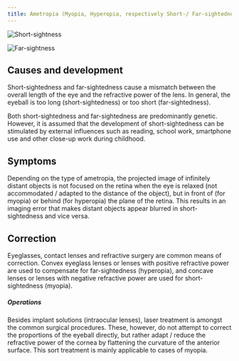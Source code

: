 ```yaml
---
title: Ametropia (Myopia, Hyperopia, respectively Short-/ Far-sightedness)
---
```


![Short-sightness](img/kurzsichtigkeit-minus-2d.png) 

![Far-sightness](img/weitsichtigkeit-plus-2d.png) 

## Causes and development

Short-sightedness and far-sightedness cause a mismatch between the overall length of the eye and the refractive power of the lens. In general, the eyeball is too long (short-sightedness) or too short (far-sightedness).

Both short-sightedness and far-sightedness are predominantly genetic. However, it is assumed that the development of short-sightedness can be stimulated by external influences such as reading, school work, smartphone use and other close-up work during childhood.

## Symptoms

Depending on the type of ametropia, the projected image of infinitely distant objects is not focused on the retina when the eye is relaxed (not accommodated / adapted to the distance of the object), but in front of (for myopia) or behind (for hyperopia) the plane of the retina. This results in an imaging error that makes distant objects appear blurred in short-sightedness and vice versa.

## Correction

Eyeglasses, contact lenses and refractive surgery are common means of correction. Convex eyeglass lenses or lenses with positive refractive power are used to compensate for far-sightedness (hyperopia), and concave lenses or lenses with negative refractive power are used for short-sightedness (myopia).

##### Operations

Besides implant solutions (intraocular lenses), laser treatment is amongst the common surgical procedures. These, however, do not attempt to correct the proportions of the eyeball directly, but rather adapt / reduce the refractive power of the cornea by flattening the curvature of the anterior surface. This sort treatment is mainly applicable to cases of myopia.
